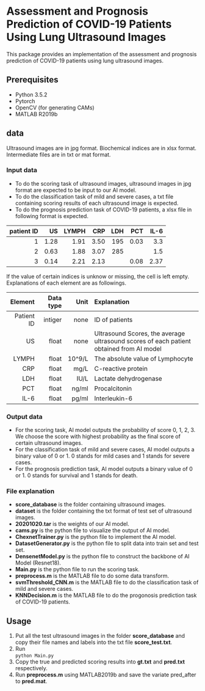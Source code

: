 # Assessment and Prognosis Prediction of COVID-19 Patients Using Lung Ultrasound Images
This package provides an implementation of the assessment and prognosis prediction of COVID-19 patients using lung ultrasound images.

## Prerequisites
* Python 3.5.2
* Pytorch
* OpenCV (for generating CAMs)
* MATLAB R2019b

## data
Ultrasound images are in jpg format. Biochemical indices are in xlsx format. Intermediate files are in txt or mat format.

### Input data
* To do the scoring task of ultrasound images, ultrasound images in jpg format are expected to be input to our AI model.
* To do the classification task of mild and severe cases, a txt file containing scoring results of each ultrasound image is expected.
* To do the prognosis prediction task of COVID-19 patients, a xlsx file in following format is expected.
  
| patient ID   | US        |  LYMPH      |  CRP       |  LDH      |  PCT       |  IL-6      |
| -----:       | -----:    | -----:      | -----:     | -----:    | -----:     | -----:     |
| 1            | 1.28      |  1.91       |  3.50      |  195      |   0.03     |   3.3      |
| 2            | 0.63      |  1.88       |  3.07      |  285      |            |   1.5      |
| 3            | 0.14      |  2.21       |  2.13      |           |   0.08     |   2.37     |

If the value of certain indices is unknow or missing, the cell is left empty.  
Explanations of each element are as followings.

| Element          | Data type    |  Unit       |  Explanation       |
| -----:           | -----:       | -----:      | :-----             | 
| Patient ID       | intiger      |  none       |  ID of patients      | 
| US               | float        |  none       |  Ultrasound Scores, the average ultrasound scores of each patient obtained from AI model  | 
| LYMPH            | float        |  10^9/L     |  The absolute value of Lymphocyte    | 
| CRP              | float        |  mg/L       |  C-reactive protein    | 
| LDH              | float        |  IU/L       |  Lactate dehydrogenase   | 
| PCT              | float        |  ng/ml      |  Procalcitonin    | 
| IL-6             | float        |  pg/ml      |  Interleukin-6    | 

### Output data
* For the scoring task, AI model outputs the probability of score 0, 1, 2, 3. We choose the score with highest probability as the final score of certain ultrasound images.
* For the classification task of mild and severe cases, AI model outputs a binary value of 0 or 1. 0 stands for mild cases and 1 stands for severe cases.
* For the prognosis prediction task, AI model outputs a binary value of 0 or 1. 0 stands for survival and 1 stands for death.

### File explanation
* **score_database** is the folder containing ultrasound images.
* **dataset** is the folder containing the txt format of test set of ultrasound images.
* **20201020.tar** is the weights of our AI model.
* **cams.py** is the python file to visualize the output of AI model.
* **ChexnetTrainer.py** is the python file to implement the AI model.
* **DatasetGenerator.py** is the python file to split data into train set and test set.
* **DensenetModel.py** is the python file to construct the backbone of AI Model (Resnet18).
* **Main.py** is the python file to run the scoring task.
* **preprocess.m** is the MATLAB file to do some data transform.
* **svmThreshold_CNN.m** is the MATLAB file to do the classification task of mild and severe cases.
* **KNNDecision.m** is the MATLAB file to do the progonosis prediction task of COVID-19 patients.

## Usage
1. Put all the test ultrasound images in the folder **score_database** and copy their file names and labels into the txt file **score_test.txt**.  
2. Run  
    `python Main.py`  
3. Copy the true and predicted scoring results into **gt.txt** and **pred.txt** respectively.
4. Run **preprocess.m** using MATLAB2019b and save the variate pred_after to **pred.mat**.
